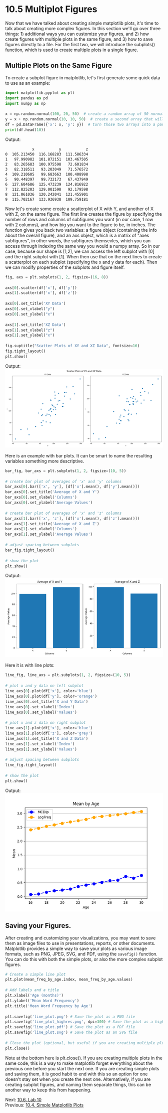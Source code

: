 # 10.5 Multiplot Figures

Now that we have talked about creating simple matplotlib plots, it's time to talk about creating more 
complex figures. In this section we'll go over three things: 1) additional ways you 
can customize your figures, and 2) how create figures with multiple plots in the same figure, and 3) how 
to save figures directly to a file. For the first two, we will introduce the  subplots() function, which is used to 
create multiple plots in a single figure.

## Multiple Plots on the Same Figure
To create a subplot figure in matplotlib, let's first generate some quick data to use as an example:
```python
import matplotlib.pyplot as plt
import pandas as pd
import numpy as np

x = np.random.normal(100, 20, 50)  # create a random array of 50 normally distributed numbers
y = x + np.random.normal(10, 10, 50)  # create a second array that will be correlated with the first one
df = pd.DataFrame({'x': x, 'y': y})  # turn those two arrays into a pandas dataframe
print(df.head(10))
```
Output:
```text
            x           y           z
0  105.213450  116.168283  111.586334
1   97.990982  101.872151  103.467505
2   83.265683  100.975598   72.601834
3   82.318511   93.203049   71.576572
4  109.210605   99.683663  100.408998
5   90.448397   99.732173   67.437949
6  127.604686  125.473239  124.816922
7  112.825203  129.001598   92.179598
8  121.061036  120.242041  121.455901
9  115.702167  133.936938  109.759181
```
Now let's create some create a scatterplot of X with Y, and another of X with Z, on the same figure. The first line 
creates the figure by specifying the number of rows and columns of subfigures you want (in our case, 1 row with 2 
columns), and how big you want to the figure to be, in inches. The function gives you back two variables: a figure 
object (containing the info about the overall figure), and an axs object, which is a matrix of "axes subfigures",
in other words, the subfigures themsevles, which you can access through indexing the same way you would a numpy 
array. So in our case, because our shape is [1,2], we can access the left subplot with [0] and the right subplot with 
[1]. When then use that on the next lines to create a scatterplot on each subplot (specifying the x and y data for 
each). Then we can modify properties of the subplots and figure itself.
```python
fig, axs = plt.subplots(1, 2, figsize=(16, 8))

axs[0].scatter(df['x'], df['y'])
axs[1].scatter(df['x'], df['z'])

axs[0].set_title('XY Data')
axs[0].set_xlabel("y")
axs[0].set_ylabel("x")

axs[1].set_title('XZ Data')
axs[1].set_xlabel("z")
axs[1].set_ylabel("x")

fig.suptitle("Scatter Plots of XY and XZ Data", fontsize=16)
fig.tight_layout()
plt.show()
```
Output:\
![Two Scatterplots](../images/two_scatters.png)

Here is an example with bar plots. It can be smart to name the resulting variables something more descriptive.
```python
bar_fig, bar_axs = plt.subplots(1, 2, figsize=(10, 5))

# create bar plot of averages of 'x' and 'y' columns
bar_axs[0].bar(['x', 'y'], [df['x'].mean(), df['y'].mean()])
bar_axs[0].set_title('Average of X and Y')
bar_axs[0].set_xlabel('Columns')
bar_axs[0].set_ylabel('Average Values')

# create bar plot of averages of 'x' and 'z' columns
bar_axs[1].bar(['x', 'z'], [df['x'].mean(), df['z'].mean()])
bar_axs[1].set_title('Average of X and Z')
bar_axs[1].set_xlabel('Columns')
bar_axs[1].set_ylabel('Average Values')

# adjust spacing between subplots
bar_fig.tight_layout()

# show the plot
plt.show()
```
Output:\
![Two Bar Plots](../images/two_bars.png)

Here it is with line plots:
```python
line_fig, line_axs = plt.subplots(1, 2, figsize=(10, 5))

# plot x and y data on left subplot
line_axs[0].plot(df['x'], color='blue')
line_axs[0].plot(df['y'], color='orange')
line_axs[0].set_title('X and Y Data')
line_axs[0].set_xlabel('Index')
line_axs[0].set_ylabel('Values')

# plot x and z data on right subplot
line_axs[1].plot(df['x'], color='blue')
line_axs[1].plot(df['z'], color='grey')
line_axs[1].set_title('X and Z Data')
line_axs[1].set_xlabel('Index')
line_axs[1].set_ylabel('Values')

# adjust spacing between subplots
line_fig.tight_layout()

# show the plot
plt.show()
```
Output:\
![Two Lines](../images/two_lines.png)

## Saving your Figures.

After creating and customizing your visualizations, you may want to save them as image files to use in presentations,
reports, or other documents. Matplotlib provides a simple way to save your plots as various image formats, such as 
PNG, JPEG, SVG, and PDF, using the `savefig()` function. You can do this with both the simple plots, or also the 
more complex subplot figures.
```python
# Create a simple line plot
plt.plot(mean_freq_by_age.index, mean_freq_by_age.values)

# Add labels and a title
plt.xlabel('Age (months)')
plt.ylabel('Mean Word Frequency')
plt.title('Mean Word Frequency by Age')

plt.savefig('line_plot.png') # Save the plot as a PNG file
plt.savefig('line_plot_highres.png', dpi=300) # Save the plot as a high-resolution PNG file
plt.savefig('line_plot.pdf') # Save the plot as a PDF file
plt.savefig('line_plot.svg') # Save the plot as an SVG file

# Close the plot (optional, but useful if you are creating multiple plots in a loop)
plt.close()
```
Note at the bottom here is plt.close(). If you are creating multiple plots in the same code, this is a way to 
make matplotlib forget everything about the previous one before you start the next one. If you are creating simple 
plots and saving them, it is good habit to end with this so an option for one doesn't stay set when you create the 
next one. Alternatively, if you are creating subplot figures, and naming them separate things, this can be another 
way to keep this from happening.

Next: [10.6. Lab 10](10.6.%20Lab%2010.md)<br>
Previous: [10.4. Simple Matplotlib Plots](10.4.%20Simple%20Matplotlib%20Plots.md)
